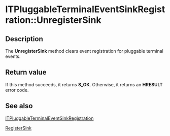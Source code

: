 # ITPluggableTerminalEventSinkRegistration::UnregisterSink

## Description

The
**UnregisterSink** method clears event registration for pluggable terminal events.

## Return value

If this method succeeds, it returns **S_OK**. Otherwise, it returns an **HRESULT** error code.

## See also

[ITPluggableTerminalEventSinkRegistration](https://learn.microsoft.com/windows/desktop/api/msp/nn-msp-itpluggableterminaleventsinkregistration)

[RegisterSink](https://learn.microsoft.com/windows/desktop/api/msp/nf-msp-itpluggableterminaleventsinkregistration-registersink)